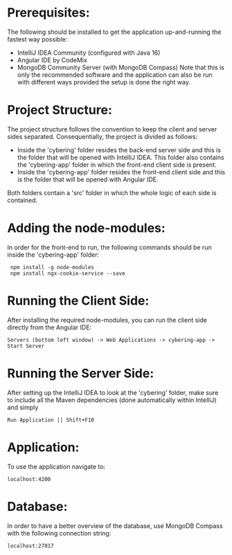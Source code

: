 # Prerequisites:
  The following should be installed to get the application up-and-running the fastest way possible:
   * IntelliJ IDEA Community (configured with Java 16)
   * Angular IDE by CodeMix
   * MongoDB Community Server (with MongoDB Compass)
  Note that this is only the recommended software and the application can also be run with different ways provided the setup is done the right way.

# Project Structure:
  The project structure follows the convention to keep the client and server sides separated. Consequentially, the project is divided as follows:
   * Inside the 'cybering' folder resides the back-end server side and this is the folder that will be opened with IntelliJ IDEA. This folder also contains the 'cybering-app' folder in which the front-end client side is present.
   * Inside the 'cybering-app' folder resides the front-end client side and this is the folder that will be opened with Angular IDE.
 
  Both folders contain a 'src' folder in which the whole logic of each side is contained.

# Adding the node-modules:
  In order for the front-end to run, the following commands should be run inside the 'cybering-app' folder:
        
     npm install -g node-modules
     npm install ngx-cookie-service --save
     
# Running the Client Side:
  After installing the required node-modules, you can run the client side directly from the Angular IDE: 
  
    Servers (bottom left window) -> Web Applications -> cybering-app -> Start Server

# Running the Server Side:
  After setting up the IntelliJ IDEA to look at the 'cybering' folder, make sure to include all the Maven dependencies (done automatically within IntelliJ) and simply
  
    Run Application || Shift+F10

# Application:
  To use the application navigate to:
    
    localhost:4200

# Database:
  In order to have a better overview of the database, use MongoDB Compass with the following connection string:
      
    localhost:27017
      
